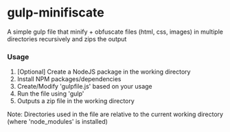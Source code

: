 # gulp-minifiscate
A simple gulp file that minify + obfuscate files (html, css, images) in multiple directories recursively and zips the output

### Usage
1. [Optional] Create a NodeJS package in the working directory
2. Install NPM packages/dependencies
3. Create/Modify 'gulpfile.js' based on your usage
5. Run the file using 'gulp'
6. Outputs a zip file in the working directory

Note: Directories used in the file are relative to the current working directory (where 'node_modules' is installed)
